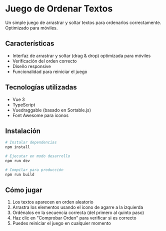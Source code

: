 # Juego de Ordenar Textos

Un simple juego de arrastrar y soltar textos para ordenarlos correctamente. Optimizado para móviles.

## Características

- Interfaz de arrastrar y soltar (drag & drop) optimizada para móviles
- Verificación del orden correcto
- Diseño responsive
- Funcionalidad para reiniciar el juego

## Tecnologías utilizadas

- Vue 3
- TypeScript
- Vuedraggable (basado en Sortable.js)
- Font Awesome para iconos

## Instalación

```bash
# Instalar dependencias
npm install

# Ejecutar en modo desarrollo
npm run dev

# Compilar para producción
npm run build
```

## Cómo jugar

1. Los textos aparecen en orden aleatorio
2. Arrastra los elementos usando el icono de agarre a la izquierda
3. Ordénalos en la secuencia correcta (del primero al quinto paso)
4. Haz clic en "Comprobar Orden" para verificar si es correcto
5. Puedes reiniciar el juego en cualquier momento
